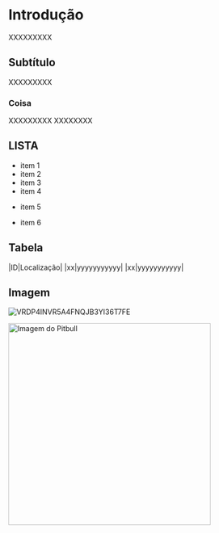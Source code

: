 # Introdução
XXXXXXXXX
## Subtítulo
XXXXXXXXX
### Coisa
XXXXXXXXX
XXXXXXXX

## LISTA
- item 1
- item 2
- item 3
- item 4
+ item 5
* item 6

## Tabela

|ID|Localização|
|xx|yyyyyyyyyyy|
|xx|yyyyyyyyyyy|

## Imagem
![VRDP4INVR5A4FNQJB3YI36T7FE](https://github.com/user-attachments/assets/4d56427b-b4ff-4655-9fd1-3fb0f7f12063)

<img src="https://github.com/user-attachments/assets/4d56427b-b4ff-4655-9fd1-3fb0f7f12063" alt="Imagem do Pitbull" width="400">
